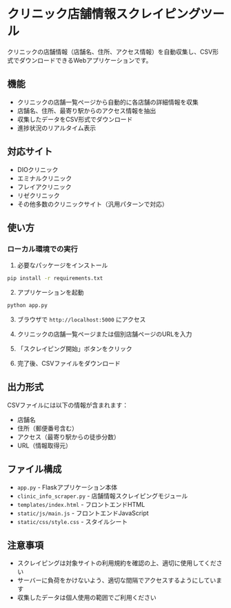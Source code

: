 # クリニック店舗情報スクレイピングツール

クリニックの店舗情報（店舗名、住所、アクセス情報）を自動収集し、CSV形式でダウンロードできるWebアプリケーションです。

## 機能

- クリニックの店舗一覧ページから自動的に各店舗の詳細情報を収集
- 店舗名、住所、最寄り駅からのアクセス情報を抽出
- 収集したデータをCSV形式でダウンロード
- 進捗状況のリアルタイム表示

## 対応サイト

- DIOクリニック
- エミナルクリニック
- フレイアクリニック
- リゼクリニック
- その他多数のクリニックサイト（汎用パターンで対応）

## 使い方

### ローカル環境での実行

1. 必要なパッケージをインストール
```bash
pip install -r requirements.txt
```

2. アプリケーションを起動
```bash
python app.py
```

3. ブラウザで `http://localhost:5000` にアクセス

4. クリニックの店舗一覧ページまたは個別店舗ページのURLを入力

5. 「スクレイピング開始」ボタンをクリック

6. 完了後、CSVファイルをダウンロード

## 出力形式

CSVファイルには以下の情報が含まれます：

- 店舗名
- 住所（郵便番号含む）
- アクセス（最寄り駅からの徒歩分数）
- URL（情報取得元）

## ファイル構成

- `app.py` - Flaskアプリケーション本体
- `clinic_info_scraper.py` - 店舗情報スクレイピングモジュール
- `templates/index.html` - フロントエンドHTML
- `static/js/main.js` - フロントエンドJavaScript
- `static/css/style.css` - スタイルシート

## 注意事項

- スクレイピングは対象サイトの利用規約を確認の上、適切に使用してください
- サーバーに負荷をかけないよう、適切な間隔でアクセスするようにしています
- 収集したデータは個人使用の範囲でご利用ください